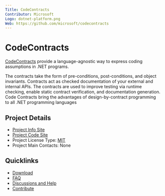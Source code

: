 ```yaml
---
Title: CodeContracts
Contributor: Microsoft
Logo: dotnet-platform.png
Web: https://github.com/microsoft/codecontracts
---
```

# CodeContracts

[CodeContracts](https://github.com/microsoft/codecontracts) provide a language-agnostic way to express coding assumptions in .NET programs.

The contracts take the form of pre-conditions, post-conditions, and object invariants. Contracts act as checked documentation of your external and internal APIs. The contracts are used to improve testing via runtime checking, enable static contract verification, and documentation generation. Code Contracts bring the advantages of design-by-contract programming to all .NET programming languages

## Project Details

* [Project Info Site](https://github.com/microsoft/codecontracts)
* [Project Code Site](https://github.com/microsoft/codecontracts)
* Project License Type: [MIT](https://github.com/microsoft/CodeContracts/blob/master/LICENSE.txt)
* Project Main Contacts: None

## Quicklinks

* [Download](https://visualstudiogallery.msdn.microsoft.com/1ec7db13-3363-46c9-851f-1ce455f66970)
* [FAQ](http://research.microsoft.com/en-us/projects/contracts/faq.aspx)
* [Discussions and Help](http://social.msdn.microsoft.com/Forums/en-US/codecontracts/threads)
* [Contribute](https://github.com/microsoft/CodeContracts/blob/master/CONTRIBUTING.md)
